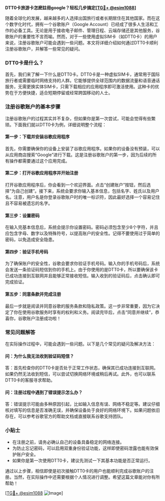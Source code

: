 **DTT0卡旅游卡怎麽註冊google？轻松几步搞定[[TG💪+ @esim1088](https://t.me/s/esim1088)]**

随着全球化的发展，越来越多的人选择出国旅行或者长期居住在其他国家。而在这个数字化时代，拥有一个谷歌账户（Google Account）已经成了很多人生活和工作的必备工具。无论是用于接收电子邮件、管理日程、云端存储还是其他服务，谷歌账户的重要性不言而喻。然而，对于一些使用虚拟SIM卡（如DTT0卡）的用户来说，注册谷歌账户可能会遇到一些问题。本文将详细介绍如何通过DTT0卡顺利注册谷歌账户，并解答一些常见的疑问。

### DTT0卡是什么？

首先，我们来了解一下什么是DTT0卡。DTT0卡是一种虚拟SIM卡，通常用于国际旅行者或需要临时网络支持的人群。它能够提供全球范围内的数据流量和语音通话服务，无需更换实体SIM卡，只需下载相应的应用程序即可激活使用。这种卡的优势在于方便快捷，适合短期停留或经常跨国移动的人士。

### 注册谷歌账户的基本步骤

注册谷歌账户的过程其实并不复杂，但如果你是第一次尝试，可能会觉得有些繁琐。下面我们就以DTT0卡为例，详细说明整个流程：

#### 第一步：下载并安装谷歌应用程序
首先，你需要确保你的设备上安装了谷歌应用程序。如果你的设备没有预装，可以从应用商店搜索“Google”进行下载。这是注册谷歌账户的第一步，因为后续的所有操作都需要通过这个应用完成。

#### 第二步：打开谷歌应用程序并开始注册
打开谷歌应用程序后，你会看到一个欢迎界面。点击“创建账户”按钮，然后选择“为自己创建”。接下来，系统会要求你输入基本信息，包括名字、姓氏以及用户名。注意，用户名是你登录谷歌账户时的唯一标识符，因此最好选择一个容易记住且不容易被遗忘的名字。

#### 第三步：设置密码
在输入完基本信息后，系统会提示你设置密码。密码必须包含至少8个字符，并且应包含字母、数字以及特殊符号，以提高账户的安全性。记得不要使用过于简单的密码，以免造成安全隐患。

#### 第四步：验证手机号码
为了确保账户的安全性，谷歌会要求你验证手机号码。输入你的手机号码后，系统会发送一条验证码短信到你的手机上。由于你使用的是DTT0卡，所以要确保该卡已成功连接到互联网并且能够正常接收短信。输入收到的验证码后，点击确认即可完成验证。

#### 第五步：同意条款并完成注册
最后一步就是阅读并同意谷歌的服务条款和隐私政策。这一步非常重要，因为它决定了你在使用谷歌服务时享有的权利和义务。阅读完毕后，点击“同意并继续”，恭喜你，谷歌账户注册成功啦！

### 常见问题解答

在实际操作过程中，可能会遇到一些问题。以下是几个常见的疑问及解决方法：

#### 问：为什么我无法收到验证码短信？
答：首先检查你的DTT0卡是否处于正常工作状态，确保其已成功连接到互联网。如果仍然无法收到短信，可以尝试切换网络环境或稍后再试。此外，也可以联系DTT0卡的客服寻求帮助。

#### 问：注册过程中遇到了错误提示怎么办？
答：错误提示可能由多种原因引起，比如输入信息有误、网络不稳定等。建议仔细核对填写的信息是否准确无误，并确保设备处于良好的网络环境下。如果问题依旧存在，可以参考谷歌官方的帮助文档或直接联系谷歌支持团队。

### 小贴士

- 在注册之前，请务必确认自己的设备具备稳定的网络连接。
- 为防止忘记密码，可以启用双重身份验证功能，这样即使密码泄露也能有效保护账户安全。
- 如果你是第一次使用DTT0卡，建议先测试一下其基本功能是否正常运行。

通过以上步骤，相信即使是初次接触DTT0卡的用户也能顺利完成谷歌账户的注册。当然，在实际操作中还需要根据个人情况进行调整。希望这篇文章能对你有所帮助！

[[TG💪+ @esim1088](https://t.me/s/esim1088) ![Image](https://i.postimg.cc/4NQfJmqS/Snipaste-2025-05-13-00-14-12.png)]